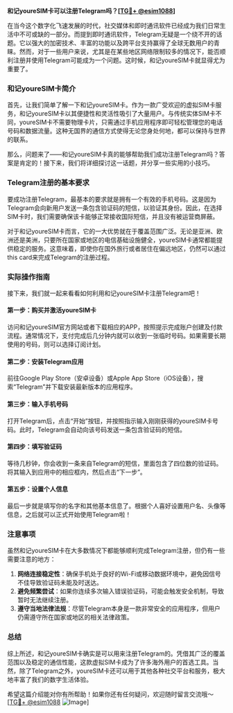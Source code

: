 **和记youreSIM卡可以注册Telegram吗？[[TG💪+ @esim1088](https://t.me/s/esim1088)]**

在当今这个数字化飞速发展的时代，社交媒体和即时通讯软件已经成为我们日常生活中不可或缺的一部分。而提到即时通讯软件，Telegram无疑是一个绕不开的话题。它以强大的加密技术、丰富的功能以及跨平台支持赢得了全球无数用户的青睐。然而，对于一些用户来说，尤其是在某些地区网络限制较多的情况下，能否顺利注册并使用Telegram可能成为一个问题。这时候，和记youreSIM卡就显得尤为重要了。

### 和记youreSIM卡简介

首先，让我们简单了解一下和记youreSIM卡。作为一款广受欢迎的虚拟SIM卡服务，和记youreSIM卡以其便捷性和灵活性吸引了大量用户。与传统实体SIM卡不同，youreSIM卡不需要物理卡片，只需通过手机应用程序即可轻松管理您的电话号码和数据流量。这种无国界的通信方式使得无论您身处何地，都可以保持与世界的联系。

那么，问题来了——和记youreSIM卡真的能够帮助我们成功注册Telegram吗？答案是肯定的！接下来，我们将详细探讨这一话题，并分享一些实用的小技巧。

### Telegram注册的基本要求

要成功注册Telegram，最基本的要求就是拥有一个有效的手机号码。这是因为Telegram会向新用户发送一条包含验证码的短信，以验证其身份。因此，在选择SIM卡时，我们需要确保该卡能够正常接收国际短信，并且没有被运营商屏蔽。

对于和记youreSIM卡而言，它的一大优势就在于覆盖范围广泛。无论是亚洲、欧洲还是美洲，只要所在国家或地区的电信基础设施健全，youreSIM卡通常都能提供稳定的服务。这意味着，即使你在国外旅行或者居住在偏远地区，仍然可以通过this card来完成Telegram的注册过程。

### 实际操作指南

接下来，我们就一起来看看如何利用和记youreSIM卡注册Telegram吧！

#### 第一步：购买并激活youreSIM卡

访问和记youreSIM官方网站或者下载相应的APP，按照提示完成账户创建及付款流程。通常情况下，支付完成后几分钟内就可以收到一张临时号码。如果需要长期使用的号码，则可以选择订阅计划。

#### 第二步：安装Telegram应用

前往Google Play Store（安卓设备）或Apple App Store（iOS设备），搜索“Telegram”并下载安装最新版本的应用程序。

#### 第三步：输入手机号码

打开Telegram后，点击“开始”按钮，并按照指示输入刚刚获得的youreSIM卡号码。此时，Telegram会自动向该号码发送一条包含验证码的短信。

#### 第四步：填写验证码

等待几秒钟，你会收到一条来自Telegram的短信，里面包含了四位数的验证码。将其输入到应用中的相应框内，然后点击“下一步”。

#### 第五步：设置个人信息

最后一步就是填写你的名字和其他基本信息了。根据个人喜好设置用户名、头像等信息，之后就可以正式开始使用Telegram啦！

### 注意事项

虽然和记youreSIM卡在大多数情况下都能够顺利完成Telegram注册，但仍有一些需要注意的地方：

1. **网络连接稳定性**：确保手机处于良好的Wi-Fi或移动数据环境中，避免因信号不佳导致验证码未能及时送达。
2. **避免频繁尝试**：如果你连续多次输入错误验证码，可能会触发安全机制，导致暂时无法继续注册。
3. **遵守当地法律法规**：尽管Telegram本身是一款非常安全的应用程序，但用户仍需遵守所在国家或地区的相关法律政策。

### 总结

综上所述，和记youreSIM卡确实是可以用来注册Telegram的。凭借其广泛的覆盖范围以及稳定的通信性能，这款虚拟SIM卡成为了许多海外用户的首选工具。当然，除了Telegram之外，youreSIM卡还可以用于其他各种社交平台和服务，极大地丰富了我们的数字生活体验。

希望这篇介绍能对你有所帮助！如果你还有任何疑问，欢迎随时留言交流哦～ [[TG💪+ @esim1088](https://t.me/s/esim1088) ![Image](https://i.postimg.cc/4NQfJmqS/Snipaste-2025-05-13-00-14-12.png)]